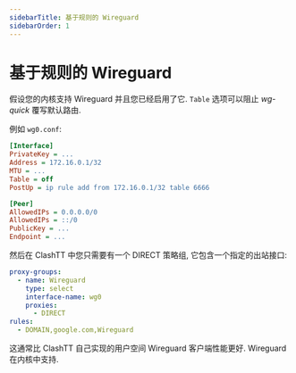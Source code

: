 ```yaml
---
sidebarTitle: 基于规则的 Wireguard
sidebarOrder: 1
---
```


# 基于规则的 Wireguard

假设您的内核支持 Wireguard 并且您已经启用了它. `Table` 选项可以阻止 _wg-quick_ 覆写默认路由.

例如 `wg0.conf`:

```ini
[Interface]
PrivateKey = ...
Address = 172.16.0.1/32
MTU = ...
Table = off
PostUp = ip rule add from 172.16.0.1/32 table 6666

[Peer]
AllowedIPs = 0.0.0.0/0
AllowedIPs = ::/0
PublicKey = ...
Endpoint = ...
```

然后在 ClashTT 中您只需要有一个 DIRECT 策略组, 它包含一个指定的出站接口:

```yaml
proxy-groups:
  - name: Wireguard
    type: select
    interface-name: wg0
    proxies:
      - DIRECT
rules:
  - DOMAIN,google.com,Wireguard
```

这通常比 ClashTT 自己实现的用户空间 Wireguard 客户端性能更好. Wireguard 在内核中支持.
